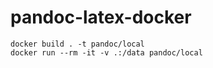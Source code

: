 # pandoc-latex-docker

```
docker build . -t pandoc/local
docker run --rm -it -v .:/data pandoc/local
```